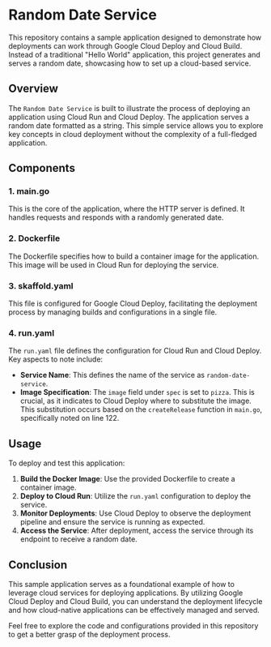 # Random Date Service

This repository contains a sample application designed to demonstrate how
deployments can work through Google Cloud Deploy and Cloud Build. Instead of a
traditional "Hello World" application, this project generates and serves a
random date, showcasing how to set up a cloud-based service.

## Overview

The `Random Date Service` is built to illustrate the process of deploying an
application using Cloud Run and Cloud Deploy. The application serves a random
date formatted as a string. This simple service allows you to explore key
concepts in cloud deployment without the complexity of a full-fledged application.

## Components

### 1. **main.go**

This is the core of the application, where the HTTP server is defined. It
handles requests and responds with a randomly generated date.

### 2. **Dockerfile**

The Dockerfile specifies how to build a container image for the application.
This image will be used in Cloud Run for deploying the service.

### 3. **skaffold.yaml**

This file is configured for Google Cloud Deploy, facilitating the deployment
process by managing builds and configurations in a single file.

### 4. **run.yaml**

The `run.yaml` file defines the configuration for Cloud Run and Cloud Deploy.
Key aspects to note include:

*   **Service Name**: This defines the name of the service as `random-date-service`.
*   **Image Specification**: The `image` field under `spec` is set to `pizza`.
This is crucial, as it indicates to Cloud Deploy where to substitute the image.
This substitution occurs based on the `createRelease` function in `main.go`,
specifically noted on line 122.

## Usage

To deploy and test this application:

1.  **Build the Docker Image**: Use the provided Dockerfile to create a
container image.
2.  **Deploy to Cloud Run**: Utilize the `run.yaml` configuration to deploy the service.
3.  **Monitor Deployments**: Use Cloud Deploy to observe the deployment pipeline
and ensure the service is running as expected.
4.  **Access the Service**: After deployment, access the service through its
endpoint to receive a random date.

## Conclusion

This sample application serves as a foundational example of how to leverage
cloud services for deploying applications. By utilizing Google Cloud Deploy and
Cloud Build, you can understand the deployment lifecycle and how cloud-native
applications can be effectively managed and served.

Feel free to explore the code and configurations provided in this repository to
get a better grasp of the deployment process.
